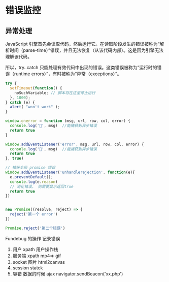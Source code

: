 # 错误监控

## 异常处理

JavaScript 引擎首先会读取代码，然后运行它。在读取阶段发生的错误被称为“解析时间（parse-time）”错误，并且无法恢复（从该代码内部）。这是因为引擎无法理解该代码。

所以，try..catch 只能处理有效代码中出现的错误。这类错误被称为“运行时的错误（runtime errors）”，有时被称为“异常（exceptions）”。

```js
try {
  setTimeout(function() {
    noSuchVariable; // 脚本将在这里停止运行
  }, 1000);
} catch (e) {
  alert( "won't work" );
}
```

```js
window.onerror = function (msg, url, row, col, error) {
  console.log('🌸', msg)  //能捕获到异步错误
  return true
}
```


```js
window.addEventListener('error', msg, url, row, col, error) {
  console.log('🌸', msg)  //能捕获到异步错误
  return true
}, true)

```


```js
// 捕获全局 promise 错误
window.addEventListener('unhandlerejection', function(e){
  e.preventDefault();
  console.log(e.reason)
  // 消化错误， 则需要显示返回true
  return true
})


new Promise((resolve, reject) => {
  reject('第一个 error')
})

Promise.reject('第二个错误')
```

Fundebug 的操作
记录错误
1. 用户 xpath 用户操作栈
2. 服务端 xpath mp4=> gif
3. socket 图片 html2canvas
4. session statck
5. 容错 数据的时候 ajax navigator.sendBeacon('xx.php')